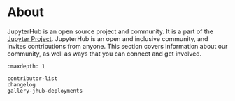 # About

JupyterHub is an open source project and community. It is a part of the
[Jupyter Project](https://jupyter.org). JupyterHub is an open and inclusive
community, and invites contributions from anyone. This section covers information
about our community, as well as ways that you can connect and get involved.

```{toctree}
:maxdepth: 1

contributor-list
changelog
gallery-jhub-deployments
```
